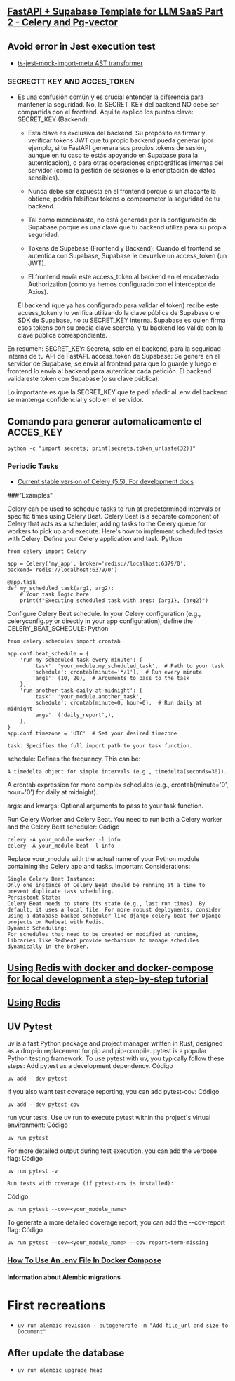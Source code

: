 ## [FastAPI + Supabase Template for LLM SaaS Part 2 - Celery and Pg-vector](https://euclideanai.substack.com/p/fastapi-supabase-template-for-llm-941)


## Avoid error in Jest execution test

- [ts-jest-mock-import-meta AST transformer](https://github.com/ThomZz/ts-jest-mock-import-meta)


### SECRECTT KEY AND ACCES_TOKEN


- Es una confusión común y es crucial entender la diferencia para mantener la seguridad.
No, la SECRET_KEY del backend NO debe ser compartida con el frontend.
Aquí te explico los puntos clave:
SECRET_KEY (Backend):

    -   Esta clave es exclusiva del backend. Su propósito es firmar y verificar tokens JWT que tu propio backend pueda generar (por ejemplo, si tu FastAPI generara sus propios tokens de sesión, aunque en tu caso te estás apoyando en Supabase para la autenticación), o para otras operaciones criptográficas internas del servidor (como la gestión de sesiones o la encriptación de datos sensibles).

    - Nunca debe ser expuesta en el frontend porque si un atacante la obtiene, podría falsificar tokens o comprometer la seguridad de tu backend.

    - Tal como mencionaste, no está generada por la configuración de Supabase porque es una clave que tu backend utiliza para su propia seguridad.
    - Tokens de Supabase (Frontend y Backend):
        Cuando el frontend se autentica con Supabase, Supabase le devuelve un access_token (un JWT).
    
    - El frontend envía este access_token al backend en el encabezado Authorization (como ya hemos configurado con el interceptor de Axios).

  El backend (que ya has configurado para validar el token) recibe este access_token y lo verifica utilizando la clave pública de Supabase o el SDK de Supabase, no tu SECRET_KEY interna. Supabase es quien firma esos tokens con su propia clave secreta, y tu backend los valida con la clave pública correspondiente.

En resumen:
    SECRET_KEY: Secreta, solo en el backend, para la seguridad interna de tu API de FastAPI.
    access_token de Supabase: Se genera en el servidor de Supabase, se envía al frontend para que lo guarde y luego el frontend lo envía al backend para autenticar cada petición. El backend valida este token con Supabase (o su clave pública).

Lo importante es que la SECRET_KEY que te pedí añadir al .env del backend se mantenga confidencial y solo en el servidor.

## Comando para generar automaticamente el ACCES_KEY

`python -c "import secrets; print(secrets.token_urlsafe(32))"`


### Periodic Tasks

- [Current stable version of Celery (5.5). For development docs](https://docs.celeryq.dev/en/latest/userguide/periodic-tasks.html)


###"Examples"


Celery can be used to schedule tasks to run at predetermined intervals or specific times using Celery Beat. Celery Beat is a separate component of Celery that acts as a scheduler, adding tasks to the Celery queue for workers to pick up and execute.
Here's how to implement scheduled tasks with Celery: Define your Celery application and task.
Python

    from celery import Celery

    app = Celery('my_app', broker='redis://localhost:6379/0', backend='redis://localhost:6379/0')

    @app.task
    def my_scheduled_task(arg1, arg2):
        # Your task logic here
        print(f"Executing scheduled task with args: {arg1}, {arg2}")

Configure Celery Beat schedule.
In your Celery configuration (e.g., celeryconfig.py or directly in your app configuration), define the CELERY_BEAT_SCHEDULE:
Python

    from celery.schedules import crontab

    app.conf.beat_schedule = {
        'run-my-scheduled-task-every-minute': {
            'task': 'your_module.my_scheduled_task',  # Path to your task
            'schedule': crontab(minute='*/1'),  # Run every minute
            'args': (10, 20),  # Arguments to pass to the task
        },
        'run-another-task-daily-at-midnight': {
            'task': 'your_module.another_task',
            'schedule': crontab(minute=0, hour=0),  # Run daily at midnight
            'args': ('daily_report',),
        },
    }
    app.conf.timezone = 'UTC'  # Set your desired timezone

    task: Specifies the full import path to your task function.

schedule: Defines the frequency. This can be:

    A timedelta object for simple intervals (e.g., timedelta(seconds=30)).

A crontab expression for more complex schedules (e.g., crontab(minute='0', hour='0') for daily at midnight).

args: and kwargs: Optional arguments to pass to your task function.

Run Celery Worker and Celery Beat.
You need to run both a Celery worker and the Celery Beat scheduler:
Código

    celery -A your_module worker -l info
    celery -A your_module beat -l info

Replace your_module with the actual name of your Python module containing the Celery app and tasks.
Important Considerations:

    Single Celery Beat Instance:
    Only one instance of Celery Beat should be running at a time to prevent duplicate task scheduling.
    Persistent State:
    Celery Beat needs to store its state (e.g., last run times). By default, it uses a local file. For more robust deployments, consider using a database-backed scheduler like django-celery-beat for Django projects or Redbeat with Redis.
    Dynamic Scheduling:
    For schedules that need to be created or modified at runtime, libraries like Redbeat provide mechanisms to manage schedules dynamically in the broker.

## [Using Redis with docker and docker-compose for local development a step-by-step tutorial](https://geshan.com.np/blog/2022/01/redis-docker/)

## [Using Redis](https://docs.celeryq.dev/en/v5.5.3/getting-started/backends-and-brokers/redis.html)


## UV Pytest

uv is a fast Python package and project manager written in Rust, designed as a drop-in replacement for pip and pip-compile. pytest is a popular Python testing framework.
To use pytest with uv, you typically follow these steps: Add pytest as a development dependency.
Código

    uv add --dev pytest

If you also want test coverage reporting, you can add pytest-cov:
Código

    uv add --dev pytest-cov

run your tests.
Use uv run to execute pytest within the project's virtual environment:
Código

    uv run pytest

For more detailed output during test execution, you can add the verbose flag:
Código

    uv run pytest -v

    Run tests with coverage (if pytest-cov is installed):

Código

    uv run pytest --cov=<your_module_name>

To generate a more detailed coverage report, you can add the --cov-report flag:
Código

    uv run pytest --cov=<your_module_name> --cov-report=term-missing


### [How To Use An .env File In Docker Compose](https://www.warp.dev/terminus/docker-compose-env-file)


#### Information about Alembic migrations

# First recreations
- `uv run alembic revision --autogenerate -m "Add file_url and size to Document"` 


## After update the database
- `uv run alembic upgrade head`